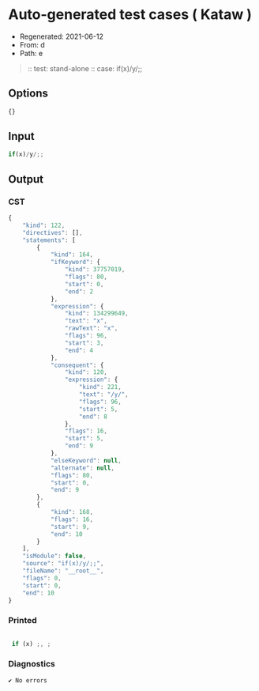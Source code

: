 # Auto-generated test cases ( Kataw )
- Regenerated: 2021-06-12
- From: d
- Path: e
> :: test: stand-alone
> :: case: if(x)/y/;;
## Options

`````js
{}
`````
## Input

`````js
if(x)/y/;;
`````
## Output

### CST

```javascript
{
    "kind": 122,
    "directives": [],
    "statements": [
        {
            "kind": 164,
            "ifKeyword": {
                "kind": 37757019,
                "flags": 80,
                "start": 0,
                "end": 2
            },
            "expression": {
                "kind": 134299649,
                "text": "x",
                "rawText": "x",
                "flags": 96,
                "start": 3,
                "end": 4
            },
            "consequent": {
                "kind": 120,
                "expression": {
                    "kind": 221,
                    "text": "/y/",
                    "flags": 96,
                    "start": 5,
                    "end": 8
                },
                "flags": 16,
                "start": 5,
                "end": 9
            },
            "elseKeyword": null,
            "alternate": null,
            "flags": 80,
            "start": 0,
            "end": 9
        },
        {
            "kind": 168,
            "flags": 16,
            "start": 9,
            "end": 10
        }
    ],
    "isModule": false,
    "source": "if(x)/y/;;",
    "fileName": "__root__",
    "flags": 0,
    "start": 0,
    "end": 10
}
```

### Printed

```javascript

 if (x) ;, ; 
```

### Diagnostics

```javascript
✔ No errors
```

